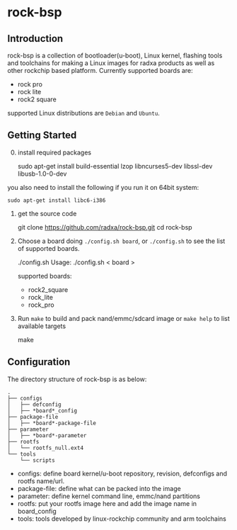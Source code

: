 rock-bsp
===========
Introduction
---------------

rock-bsp is a collection of bootloader(u-boot), Linux kernel, flashing tools and toolchains for making a Linux images for radxa products as well as other rockchip based platform. Currently supported boards are:

* rock pro
* rock lite
* rock2 square 

supported Linux distributions are `Debian` and `Ubuntu`.

Getting Started
------------------
0. install required packages

    sudo apt-get install build-essential lzop libncurses5-dev libssl-dev libusb-1.0-0-dev

you also need to install the following if you run it on 64bit system:

    sudo apt-get install libc6-i386

1. get the source code

    git clone https://github.com/radxa/rock-bsp.git
    cd rock-bsp

2. Choose a board doing `./config.sh board`, or `./config.sh` to see
   the list of supported boards.

    ./config.sh 
    Usage: ./config.sh < board >

    supported boards:
	* rock2_square
	* rock_lite
	* rock_pro


3. Run `make` to build and pack nand/emmc/sdcard image or `make help` to list available targets

    make

Configuration
-------------
The directory structure of rock-bsp is as below:

    .
    ├── configs
    │   ├── defconfig
    │   ├── *board*_config
    ├── package-file
    │   ├── *board*-package-file
    ├── parameter
    │   ├── *board*-parameter
    ├── rootfs
    │   └── rootfs_null.ext4
    └── tools
        └── scripts

* configs: define board kernel/u-boot repository, revision, defconfigs and rootfs name/url.
* package-file: define what can be packed into the image
* parameter: define kernel command line, emmc/nand partitions
* rootfs: put your rootfs image here and add the image name in board_config
* tools: tools developed by linux-rockchip community and arm toolchains
    
